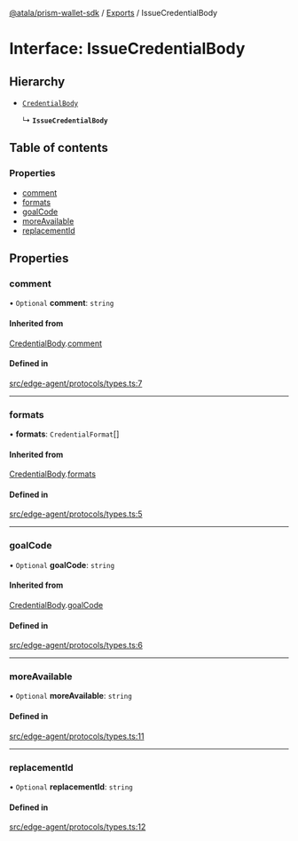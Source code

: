 [@atala/prism-wallet-sdk](../README.md) / [Exports](../modules.md) / IssueCredentialBody

# Interface: IssueCredentialBody

## Hierarchy

- [`CredentialBody`](CredentialBody.md)

  ↳ **`IssueCredentialBody`**

## Table of contents

### Properties

- [comment](IssueCredentialBody.md#comment)
- [formats](IssueCredentialBody.md#formats)
- [goalCode](IssueCredentialBody.md#goalcode)
- [moreAvailable](IssueCredentialBody.md#moreavailable)
- [replacementId](IssueCredentialBody.md#replacementid)

## Properties

### comment

• `Optional` **comment**: `string`

#### Inherited from

[CredentialBody](CredentialBody.md).[comment](CredentialBody.md#comment)

#### Defined in

[src/edge-agent/protocols/types.ts:7](https://github.com/hyperledger/identus-edge-agent-sdk-ts/blob/412988e74b53c977d2db02a120bdfcde11978df5/src/edge-agent/protocols/types.ts#L7)

___

### formats

• **formats**: `CredentialFormat`[]

#### Inherited from

[CredentialBody](CredentialBody.md).[formats](CredentialBody.md#formats)

#### Defined in

[src/edge-agent/protocols/types.ts:5](https://github.com/hyperledger/identus-edge-agent-sdk-ts/blob/412988e74b53c977d2db02a120bdfcde11978df5/src/edge-agent/protocols/types.ts#L5)

___

### goalCode

• `Optional` **goalCode**: `string`

#### Inherited from

[CredentialBody](CredentialBody.md).[goalCode](CredentialBody.md#goalcode)

#### Defined in

[src/edge-agent/protocols/types.ts:6](https://github.com/hyperledger/identus-edge-agent-sdk-ts/blob/412988e74b53c977d2db02a120bdfcde11978df5/src/edge-agent/protocols/types.ts#L6)

___

### moreAvailable

• `Optional` **moreAvailable**: `string`

#### Defined in

[src/edge-agent/protocols/types.ts:11](https://github.com/hyperledger/identus-edge-agent-sdk-ts/blob/412988e74b53c977d2db02a120bdfcde11978df5/src/edge-agent/protocols/types.ts#L11)

___

### replacementId

• `Optional` **replacementId**: `string`

#### Defined in

[src/edge-agent/protocols/types.ts:12](https://github.com/hyperledger/identus-edge-agent-sdk-ts/blob/412988e74b53c977d2db02a120bdfcde11978df5/src/edge-agent/protocols/types.ts#L12)
